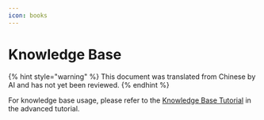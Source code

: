 ```yaml
---
icon: books
---
```

# Knowledge Base


{% hint style="warning" %}
This document was translated from Chinese by AI and has not yet been reviewed.
{% endhint %}




For knowledge base usage, please refer to the [Knowledge Base Tutorial](../../knowledge-base/knowledge-base.md) in the advanced tutorial.